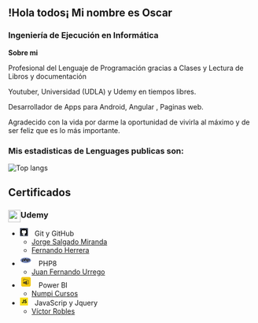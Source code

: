 

## !Hola todos¡ Mi nombre es Oscar

### Ingeniería de Ejecución en Informática
 
<b>Sobre mi</b>

Profesional del Lenguaje de Programación gracias a Clases y Lectura de Libros y documentación

Youtuber, Universidad (UDLA) y Udemy en tiempos libres.

Desarrollador de Apps para Android, Angular , Paginas web.
 
Agradecido con la vida por darme la oportunidad de vivirla al máximo y de ser feliz que es lo más importante.

### <b>Mis estadisticas de Lenguages publicas son:</b>
 
![Top langs](https://github-readme-stats.vercel.app/api/top-langs/?username=Oscargit12&show_icons=true&theme=tokyonight)

 
 ## Certificados 
###  Udemy <img src="https://www.udemy.com/staticx/udemy/images/v8/favicon-32x32.png" align="left" width="25" height="25"/>

* ![Git y GitHub][github-image]&emsp;Git y GitHub
  - [Jorge Salgado Miranda][github-url-JSM]
  - [Fernando Herrera][github-url-FM]
* ![PHP][php-image]&emsp;PHP8
  - [Juan Fernando Urrego][php-url]
* ![Power BI][power-BI-image]&emsp;Power BI
  - [Numpi Cursos][power-BI-url] 
* ![javaScript y jquery][js-image]&emsp;JavaScrip y Jquery
  - [Víctor Robles][js-url]



[github-image]:https://github.com/OscarGit12/OscarGit12/blob/main/git16.png
[github-url-JSM]:https://www.udemy.com/course/git-y-github-desde-cero-a-experto/
[github-url-FM]:https://www.udemy.com/course/git-github/

[php-image]:https://github.com/OscarGit12/OscarGit12/blob/main/php24.png
[php-url]:https://www.udemy.com/course/crea-aplicaciones-php-seguras-con-sql-y-ajax-desde-cero/

[power-BI-image]:https://github.com/OscarGit12/OscarGit12/blob/main/pwbi24.png
[power-BI-url]:https://www.udemy.com/course/power-bi-desde-cero/

[js-image]:https://github.com/OscarGit12/OscarGit12/blob/main/js24.png
[js-url]:https://www.udemy.com/course/master-en-javascript-aprender-js-jquery-angular-nodejs-y-mas/

[angular-image]:https://github.com/OscarGit12/OscarGit12/blob/main/angular.png
[angular-url]:https://www.udemy.com/course/master-en-javascript-aprender-js-jquery-angular-nodejs-y-mas/

